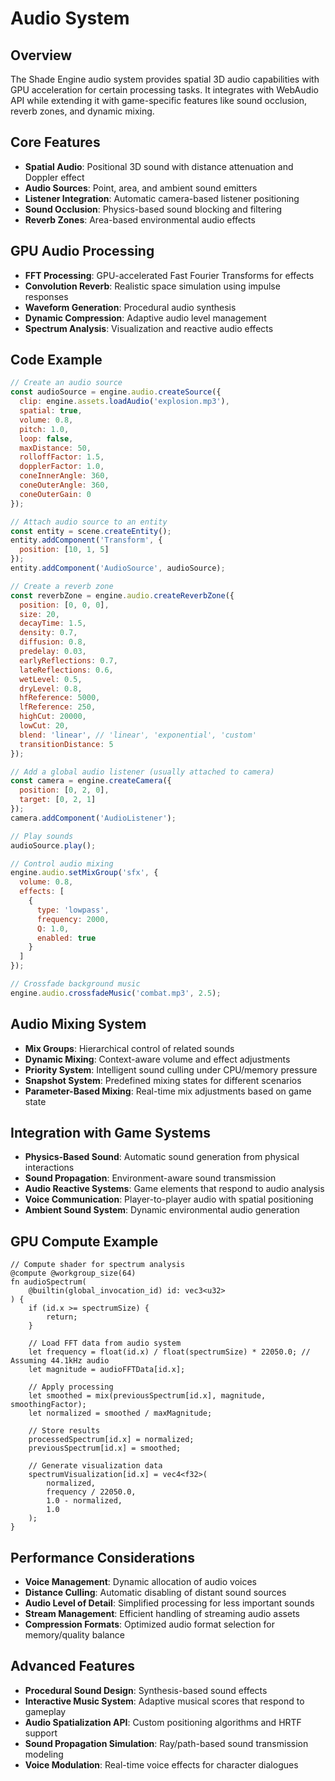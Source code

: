 # Audio System

## Overview
The Shade Engine audio system provides spatial 3D audio capabilities with GPU acceleration for certain processing tasks. It integrates with WebAudio API while extending it with game-specific features like sound occlusion, reverb zones, and dynamic mixing.

## Core Features
- **Spatial Audio**: Positional 3D sound with distance attenuation and Doppler effect
- **Audio Sources**: Point, area, and ambient sound emitters
- **Listener Integration**: Automatic camera-based listener positioning
- **Sound Occlusion**: Physics-based sound blocking and filtering
- **Reverb Zones**: Area-based environmental audio effects

## GPU Audio Processing
- **FFT Processing**: GPU-accelerated Fast Fourier Transforms for effects
- **Convolution Reverb**: Realistic space simulation using impulse responses
- **Waveform Generation**: Procedural audio synthesis
- **Dynamic Compression**: Adaptive audio level management
- **Spectrum Analysis**: Visualization and reactive audio effects

## Code Example
```javascript
// Create an audio source
const audioSource = engine.audio.createSource({
  clip: engine.assets.loadAudio('explosion.mp3'),
  spatial: true,
  volume: 0.8,
  pitch: 1.0,
  loop: false,
  maxDistance: 50,
  rolloffFactor: 1.5,
  dopplerFactor: 1.0,
  coneInnerAngle: 360,
  coneOuterAngle: 360,
  coneOuterGain: 0
});

// Attach audio source to an entity
const entity = scene.createEntity();
entity.addComponent('Transform', {
  position: [10, 1, 5]
});
entity.addComponent('AudioSource', audioSource);

// Create a reverb zone
const reverbZone = engine.audio.createReverbZone({
  position: [0, 0, 0],
  size: 20,
  decayTime: 1.5,
  density: 0.7,
  diffusion: 0.8,
  predelay: 0.03,
  earlyReflections: 0.7,
  lateReflections: 0.6,
  wetLevel: 0.5,
  dryLevel: 0.8,
  hfReference: 5000,
  lfReference: 250,
  highCut: 20000,
  lowCut: 20,
  blend: 'linear', // 'linear', 'exponential', 'custom'
  transitionDistance: 5
});

// Add a global audio listener (usually attached to camera)
const camera = engine.createCamera({
  position: [0, 2, 0],
  target: [0, 2, 1]
});
camera.addComponent('AudioListener');

// Play sounds
audioSource.play();

// Control audio mixing
engine.audio.setMixGroup('sfx', {
  volume: 0.8,
  effects: [
    {
      type: 'lowpass',
      frequency: 2000,
      Q: 1.0,
      enabled: true
    }
  ]
});

// Crossfade background music
engine.audio.crossfadeMusic('combat.mp3', 2.5);
```

## Audio Mixing System
- **Mix Groups**: Hierarchical control of related sounds
- **Dynamic Mixing**: Context-aware volume and effect adjustments
- **Priority System**: Intelligent sound culling under CPU/memory pressure
- **Snapshot System**: Predefined mixing states for different scenarios
- **Parameter-Based Mixing**: Real-time mix adjustments based on game state

## Integration with Game Systems
- **Physics-Based Sound**: Automatic sound generation from physical interactions
- **Sound Propagation**: Environment-aware sound transmission
- **Audio Reactive Systems**: Game elements that respond to audio analysis
- **Voice Communication**: Player-to-player audio with spatial positioning
- **Ambient Sound System**: Dynamic environmental audio generation

## GPU Compute Example
```wgsl
// Compute shader for spectrum analysis
@compute @workgroup_size(64)
fn audioSpectrum(
    @builtin(global_invocation_id) id: vec3<u32>
) {
    if (id.x >= spectrumSize) {
        return;
    }
    
    // Load FFT data from audio system
    let frequency = float(id.x) / float(spectrumSize) * 22050.0; // Assuming 44.1kHz audio
    let magnitude = audioFFTData[id.x];
    
    // Apply processing
    let smoothed = mix(previousSpectrum[id.x], magnitude, smoothingFactor);
    let normalized = smoothed / maxMagnitude;
    
    // Store results
    processedSpectrum[id.x] = normalized;
    previousSpectrum[id.x] = smoothed;
    
    // Generate visualization data
    spectrumVisualization[id.x] = vec4<f32>(
        normalized,
        frequency / 22050.0,
        1.0 - normalized,
        1.0
    );
}
```

## Performance Considerations
- **Voice Management**: Dynamic allocation of audio voices
- **Distance Culling**: Automatic disabling of distant sound sources
- **Audio Level of Detail**: Simplified processing for less important sounds
- **Stream Management**: Efficient handling of streaming audio assets
- **Compression Formats**: Optimized audio format selection for memory/quality balance

## Advanced Features
- **Procedural Sound Design**: Synthesis-based sound effects
- **Interactive Music System**: Adaptive musical scores that respond to gameplay
- **Audio Spatialization API**: Custom positioning algorithms and HRTF support
- **Sound Propagation Simulation**: Ray/path-based sound transmission modeling
- **Voice Modulation**: Real-time voice effects for character dialogues

